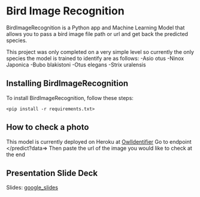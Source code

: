 # Bird Image Recognition

BirdImageRecognition is a Python app and Machine Learning Model that allows you to pass a bird image file path or url and get back the predicted species.

This project was only completed on a very simple level so currently the only species the model is trained to identify are as follows:
-Asio otus
-Ninox Japonica
-Bubo blakistoni
-Otus elegans
-Strix uralensis

## Installing BirdImageRecognition

To install BirdImageRecognition, follow these steps:

```
<pip install -r requirements.txt>
```

## How to check a photo

This model is currently deployed on Heroku at [OwlIdentifier](https://owl-image-recognition.herokuapp.com/)
Go to endpoint </predict?data=>
Then paste the url of the image you would like to check at the end

## Presentation Slide Deck
Slides: [google_slides](https://docs.google.com/presentation/d/1SY2lq3x1mPxDGYH25CfF5apq2GkaCg2b6weD8d7hgbs/edit?usp=sharing)
